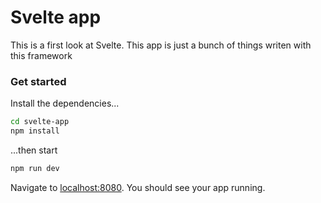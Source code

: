 # Svelte app

This is a first look at Svelte. This app is just a bunch of things writen with this framework

### Get started

Install the dependencies...

```bash
cd svelte-app
npm install
```

...then start

```bash
npm run dev
```

Navigate to [localhost:8080](http://localhost:8080). You should see your app running.
